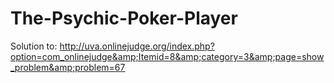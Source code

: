 The-Psychic-Poker-Player
========================

Solution to: http://uva.onlinejudge.org/index.php?option=com_onlinejudge&amp;Itemid=8&amp;category=3&amp;page=show_problem&amp;problem=67
